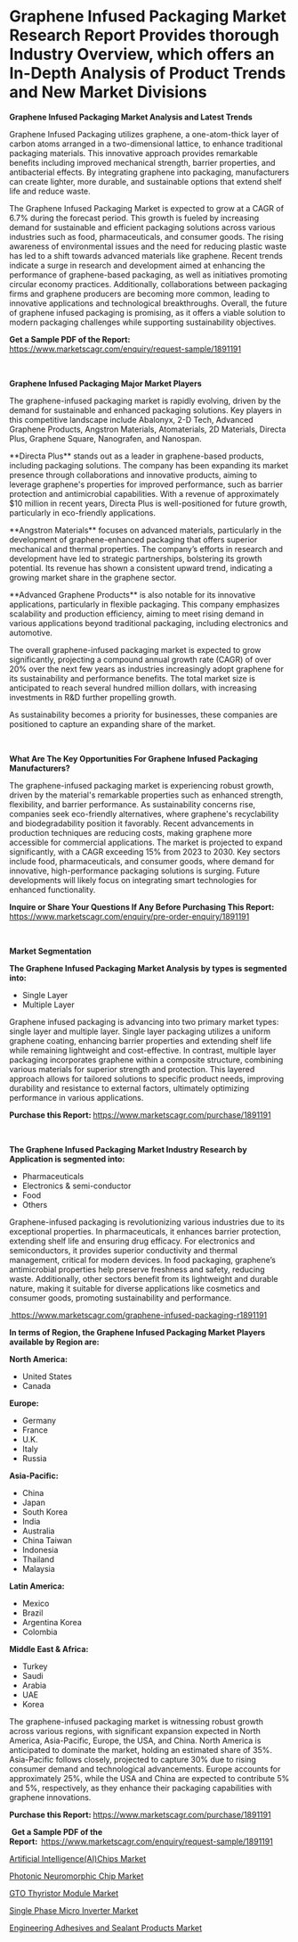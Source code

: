 <p><h1>Graphene Infused Packaging Market Research Report Provides thorough Industry Overview, which offers an In-Depth Analysis of Product Trends and New Market Divisions</h1></p><p><strong>Graphene Infused Packaging Market Analysis and Latest Trends</strong></p>
<p><p>Graphene Infused Packaging utilizes graphene, a one-atom-thick layer of carbon atoms arranged in a two-dimensional lattice, to enhance traditional packaging materials. This innovative approach provides remarkable benefits including improved mechanical strength, barrier properties, and antibacterial effects. By integrating graphene into packaging, manufacturers can create lighter, more durable, and sustainable options that extend shelf life and reduce waste.</p><p>The Graphene Infused Packaging Market is expected to grow at a CAGR of 6.7% during the forecast period. This growth is fueled by increasing demand for sustainable and efficient packaging solutions across various industries such as food, pharmaceuticals, and consumer goods. The rising awareness of environmental issues and the need for reducing plastic waste has led to a shift towards advanced materials like graphene. Recent trends indicate a surge in research and development aimed at enhancing the performance of graphene-based packaging, as well as initiatives promoting circular economy practices. Additionally, collaborations between packaging firms and graphene producers are becoming more common, leading to innovative applications and technological breakthroughs. Overall, the future of graphene infused packaging is promising, as it offers a viable solution to modern packaging challenges while supporting sustainability objectives.</p></p>
<p><strong>Get a Sample PDF of the Report:&nbsp;</strong> <a href="https://www.marketscagr.com/enquiry/request-sample/1891191?utm_campaign=1801&utm_medium=2&utm_source=Github&utm_content=ia&utm_term=24102024&utm_id=graphene-infused-packaging">https://www.marketscagr.com/enquiry/request-sample/1891191</a></p>
<p>&nbsp;</p>
<p><strong>Graphene Infused Packaging Major Market Players</strong></p>
<p><p>The graphene-infused packaging market is rapidly evolving, driven by the demand for sustainable and enhanced packaging solutions. Key players in this competitive landscape include Abalonyx, 2-D Tech, Advanced Graphene Products, Angstron Materials, Atomaterials, 2D Materials, Directa Plus, Graphene Square, Nanografen, and Nanospan.</p><p>**Directa Plus** stands out as a leader in graphene-based products, including packaging solutions. The company has been expanding its market presence through collaborations and innovative products, aiming to leverage graphene's properties for improved performance, such as barrier protection and antimicrobial capabilities. With a revenue of approximately $10 million in recent years, Directa Plus is well-positioned for future growth, particularly in eco-friendly applications.</p><p>**Angstron Materials** focuses on advanced materials, particularly in the development of graphene-enhanced packaging that offers superior mechanical and thermal properties. The company’s efforts in research and development have led to strategic partnerships, bolstering its growth potential. Its revenue has shown a consistent upward trend, indicating a growing market share in the graphene sector.</p><p>**Advanced Graphene Products** is also notable for its innovative applications, particularly in flexible packaging. This company emphasizes scalability and production efficiency, aiming to meet rising demand in various applications beyond traditional packaging, including electronics and automotive. </p><p>The overall graphene-infused packaging market is expected to grow significantly, projecting a compound annual growth rate (CAGR) of over 20% over the next few years as industries increasingly adopt graphene for its sustainability and performance benefits. The total market size is anticipated to reach several hundred million dollars, with increasing investments in R&D further propelling growth. </p><p>As sustainability becomes a priority for businesses, these companies are positioned to capture an expanding share of the market.</p></p>
<p>&nbsp;</p>
<p><strong>What Are The Key Opportunities For Graphene Infused Packaging Manufacturers?</strong></p>
<p><p>The graphene-infused packaging market is experiencing robust growth, driven by the material's remarkable properties such as enhanced strength, flexibility, and barrier performance. As sustainability concerns rise, companies seek eco-friendly alternatives, where graphene's recyclability and biodegradability position it favorably. Recent advancements in production techniques are reducing costs, making graphene more accessible for commercial applications. The market is projected to expand significantly, with a CAGR exceeding 15% from 2023 to 2030. Key sectors include food, pharmaceuticals, and consumer goods, where demand for innovative, high-performance packaging solutions is surging. Future developments will likely focus on integrating smart technologies for enhanced functionality.</p></p>
<p><strong>Inquire or Share Your Questions If Any Before Purchasing This Report:</strong> <a href="https://www.marketscagr.com/enquiry/pre-order-enquiry/1891191?utm_campaign=1801&utm_medium=2&utm_source=Github&utm_content=ia&utm_term=24102024&utm_id=graphene-infused-packaging">https://www.marketscagr.com/enquiry/pre-order-enquiry/1891191</a></p>
<p>&nbsp;</p>
<p><strong>Market Segmentation</strong></p>
<p><strong>The Graphene Infused Packaging Market Analysis by types is segmented into:</strong></p>
<p><ul><li>Single Layer</li><li>Multiple Layer</li></ul></p>
<p><p>Graphene infused packaging is advancing into two primary market types: single layer and multiple layer. Single layer packaging utilizes a uniform graphene coating, enhancing barrier properties and extending shelf life while remaining lightweight and cost-effective. In contrast, multiple layer packaging incorporates graphene within a composite structure, combining various materials for superior strength and protection. This layered approach allows for tailored solutions to specific product needs, improving durability and resistance to external factors, ultimately optimizing performance in various applications.</p></p>
<p><strong>Purchase this Report:&nbsp;</strong><a href="https://www.marketscagr.com/purchase/1891191?utm_campaign=1801&utm_medium=2&utm_source=Github&utm_content=ia&utm_term=24102024&utm_id=graphene-infused-packaging">https://www.marketscagr.com/purchase/1891191</a></p>
<p>&nbsp;</p>
<p><strong>The Graphene Infused Packaging Market Industry Research by Application is segmented into:</strong></p>
<p><ul><li>Pharmaceuticals</li><li>Electronics & semi-conductor</li><li>Food</li><li>Others</li></ul></p>
<p><p>Graphene-infused packaging is revolutionizing various industries due to its exceptional properties. In pharmaceuticals, it enhances barrier protection, extending shelf life and ensuring drug efficacy. For electronics and semiconductors, it provides superior conductivity and thermal management, critical for modern devices. In food packaging, graphene’s antimicrobial properties help preserve freshness and safety, reducing waste. Additionally, other sectors benefit from its lightweight and durable nature, making it suitable for diverse applications like cosmetics and consumer goods, promoting sustainability and performance.</p></p>
<p><a href="https://www.marketscagr.com/graphene-infused-packaging-r1891191?utm_campaign=1801&utm_medium=2&utm_source=Github&utm_content=ia&utm_term=24102024&utm_id=graphene-infused-packaging">&nbsp;https://www.marketscagr.com/graphene-infused-packaging-r1891191</a></p>
<p><strong>In terms of Region, the Graphene Infused Packaging Market Players available by Region are:</strong></p>
<p>
    <p> <strong> North America: </strong>
        <ul>
            <li>United States</li>
            <li>Canada</li>
        </ul>
        </p> 
    <p> <strong> Europe: </strong>
        <ul>
            <li>Germany</li>
            <li>France</li>
            <li>U.K.</li>
            <li>Italy</li>
            <li>Russia</li>
        </ul>
        </p> 
    <p> <strong> Asia-Pacific: </strong>
        <ul>
            <li>China</li>
            <li>Japan</li>
            <li>South Korea</li>
            <li>India</li>
            <li>Australia</li>
            <li>China Taiwan</li>
            <li>Indonesia</li>
            <li>Thailand</li>
            <li>Malaysia</li>
        </ul>
        </p> 
    <p> <strong> Latin America: </strong>
        <ul>
            <li>Mexico</li>
            <li>Brazil</li>
            <li>Argentina Korea</li>
            <li>Colombia</li>
        </ul>
        </p> 
    <p> <strong> Middle East & Africa: </strong>
        <ul>
            <li>Turkey</li>
            <li>Saudi</li>
            <li>Arabia</li>
            <li>UAE</li>
            <li>Korea</li>
        </ul>
    </p>
    </p>
<p><p>The graphene-infused packaging market is witnessing robust growth across various regions, with significant expansion expected in North America, Asia-Pacific, Europe, the USA, and China. North America is anticipated to dominate the market, holding an estimated share of 35%. Asia-Pacific follows closely, projected to capture 30% due to rising consumer demand and technological advancements. Europe accounts for approximately 25%, while the USA and China are expected to contribute 5% and 5%, respectively, as they enhance their packaging capabilities with graphene innovations.</p></p>
<p><strong>Purchase this Report: </strong><a href="https://www.marketscagr.com/purchase/1891191?utm_campaign=1801&utm_medium=2&utm_source=Github&utm_content=ia&utm_term=24102024&utm_id=graphene-infused-packaging">https://www.marketscagr.com/purchase/1891191</a></p>
<p>&nbsp;<strong>Get a Sample PDF of the Report:&nbsp;&nbsp;</strong><a href="https://www.marketscagr.com/enquiry/request-sample/1891191?utm_campaign=1801&utm_medium=2&utm_source=Github&utm_content=ia&utm_term=24102024&utm_id=graphene-infused-packaging">https://www.marketscagr.com/enquiry/request-sample/1891191</a></p>
<p><strong></strong></p>
<p><p><a href="https://www.linkedin.com/pulse/navigating-global-artificial-intelligenceaichips-market-from-rgwpc?utm_campaign=1801&utm_medium=2&utm_source=Github&utm_content=ia&utm_term=24102024&utm_id=graphene-infused-packaging">Artificial Intelligence(AI)Chips Market</a></p><p><a href="https://www.linkedin.com/pulse/emerging-technologies-reshaping-photonic-neuromorphic-chip-zblzc?utm_campaign=1801&utm_medium=2&utm_source=Github&utm_content=ia&utm_term=24102024&utm_id=graphene-infused-packaging">Photonic Neuromorphic Chip Market</a></p><p><a href="https://www.linkedin.com/pulse/trends-global-gto-thyristor-module-market-forecast-analysis-i31zc?utm_campaign=1801&utm_medium=2&utm_source=Github&utm_content=ia&utm_term=24102024&utm_id=graphene-infused-packaging">GTO Thyristor Module Market</a></p><p><a href="https://www.linkedin.com/pulse/market-dynamics-future-trends-global-single-phase-micro-ot26c?utm_campaign=1801&utm_medium=2&utm_source=Github&utm_content=ia&utm_term=24102024&utm_id=graphene-infused-packaging">Single Phase Micro Inverter Market</a></p><p><a href="https://github.com/DRIVERKAPAUL/Market-Research-Report-List-1/blob/main/engineering-adhesives-and-sealant-products-market.md?utm_campaign=1801&utm_medium=2&utm_source=Github&utm_content=ia&utm_term=24102024&utm_id=graphene-infused-packaging">Engineering Adhesives and Sealant Products Market</a></p></p>